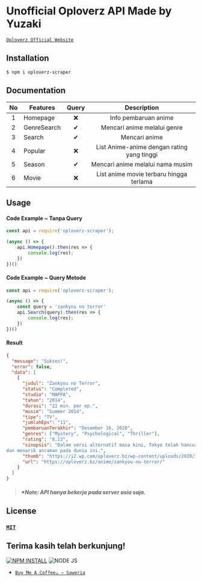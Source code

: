 # Unofficial Oploverz API Made by Yuzaki
[`Oploverz Official Website`](https://oploverz.bz)
## **Installation**
```
$ npm i oploverz-scraper
```
## **Documentation**
| No | Features | Query | Description |
| :---: | ------ | :------: | :--------: |
| 1 | Homepage | ❌ | Info pembaruan anime |
| 2 | GenreSearch | ✔ | Mencari anime melalui genre | 
| 3 | Search | ✔ | Mencari anime |
| 4 | Popular | ❌ | List Anime-anime dengan rating yang tinggi |
| 5 | Season | ✔ | Mencari anime melalui nama musim |
| 6 | Movie | ❌ | List anime movie terbaru hingga terlama |

## **Usage**
#### **Code Example ~ Tanpa Query**
```js
const api = require('oploverz-scraper');

(async () => {
    api.Homepage().then(res => {
        console.log(res);
    })
})()
```
#### **Code Example ~ Query Metode**
```js
const api = require('oploverz-scraper');

(async () => {
    const query = 'zankyou no terror'
    api.Search(query).then(res => {
        console.log(res);
    })
})()
```
#### **Result**
```json
{
  "message": "Sukses!",
  "error": false,
  "data": [
    {
      "judul": "Zankyou no Terror",
      "status": "Completed",
      "studio": "MAPPA",
      "tahun": "2014",
      "durasi": "22 min. per ep.",
      "musim": "Summer 2014",
      "tipe": "TV",
      "jumlahEps": "11",
      "pembaruanTerakhir": "Desember 16, 2020",
      "genres": ["Mystery", "Psychological", "Thriller"],
      "rating": "8.13",
      "sinopsis": "Dalam versi alternatif masa kini, Tokyo telah hancur oleh serangan teroris yang mengejutkan, dan satu-satunya petunjuk mengenai identitas pelakunya adalah video aneh yang diunggah ke internet. Polisi bingung dengan petunjuk yang masih samar ini, dan tak berdaya menghentikan paranoia (ketakutan berlebihan) yang menyebar pada seluruh penduduk. Sementara itu, saat dunia mencari dalang kriminal yang harus bertanggung jawab atas tragedi ini, dua anak misterius yang seharusnya tak pernah ada, memiliki keahlian dalam melaksanakan rencana keji mereka. Perbuatan yang dikutuk oleh dunia ini dan mereka menyebut diri mereka Nine dan Twelve, dua orang tersebut bergabung  membentuk “Sphinx,” kegelapan  untuk membangunkan orang-orang dari tidur mereka 
dan menarik ancaman pada dunia ini.",
      "thumb": "https://i2.wp.com/oploverz.bz/wp-content/uploads/2020/12/Zankyou-no-Terror-Sub-Indo.jpg",
      "url": "https://oploverz.bz/anime/zankyou-no-terror/"
    }
  ]
}
```

> ##### _*Note: API hanya bekerja pada server asia saja._

## License
### [`MIT`](https://github.com/Yuzaki01/oploverz-scraper/blob/main/LICENSE)
## **Terima kasih telah berkunjung!**
[![NPM INSTALL](http://img.shields.io/badge/npm-install-blue.svg?style=flat&logo=npm)](https://docs.npmjs.com/getting-started/installing-npm-packages-locally) ![NODE JS](http://img.shields.io/badge/Node-JS-teal.svg?style=flat&logo=node.js)

* [`Buy Me A Coffee☕ ~ Saweria`](https://saweria.co/Natsu062)
